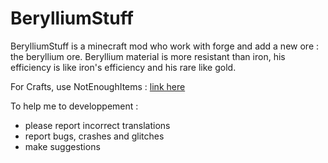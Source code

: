 # BerylliumStuff #

BerylliumStuff is a minecraft mod who work with forge and add a new ore : the beryllium ore.
Beryllium material is more resistant than iron, his efficiency is like iron's efficiency and his rare like gold.

For Crafts, use NotEnoughItems : [link here](http://minecraft.curseforge.com/projects/notenoughitems)

To help me to developpement :
- please report incorrect translations
- report bugs, crashes and glitches
- make suggestions

